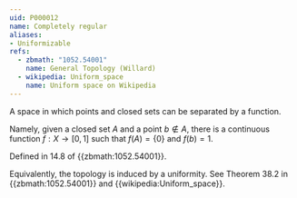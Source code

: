 ```yaml
---
uid: P000012
name: Completely regular
aliases:
- Uniformizable
refs:
  - zbmath: "1052.54001"
    name: General Topology (Willard)
  - wikipedia: Uniform_space
    name: Uniform space on Wikipedia
---
```


A space in which points and closed sets can be separated by a function. 

Namely, given a closed set $A$ and a point $b \notin A$, there is a continuous function $f:X \rightarrow [0,1]$ such that $f(A) = \{0\}$ and $f(b)=1$.

Defined in 14.8 of {{zbmath:1052.54001}}.

Equivalently, the topology is induced by a uniformity.  See Theorem 38.2 in {{zbmath:1052.54001}} and {{wikipedia:Uniform_space}}.
